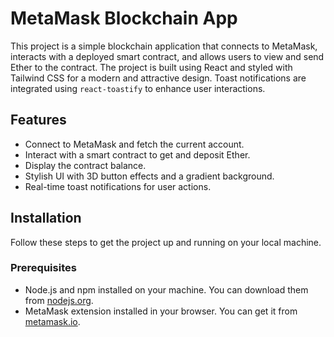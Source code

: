 # MetaMask Blockchain App

This project is a simple blockchain application that connects to MetaMask, interacts with a deployed smart contract, and allows users to view and send Ether to the contract. The project is built using React and styled with Tailwind CSS for a modern and attractive design. Toast notifications are integrated using `react-toastify` to enhance user interactions.

## Features

- Connect to MetaMask and fetch the current account.
- Interact with a smart contract to get and deposit Ether.
- Display the contract balance.
- Stylish UI with 3D button effects and a gradient background.
- Real-time toast notifications for user actions.


## Installation

Follow these steps to get the project up and running on your local machine.

### Prerequisites

- Node.js and npm installed on your machine. You can download them from [nodejs.org](https://nodejs.org/).
- MetaMask extension installed in your browser. You can get it from [metamask.io](https://metamask.io/).

